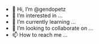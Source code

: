 - 👋 Hi, I’m @gendopetz
- 👀 I’m interested in ...
- 🌱 I’m currently learning ...
- 💞️ I’m looking to collaborate on ...
- 📫 How to reach me ...

<!---
gendopetz/gendopetz is a ✨ special ✨ repository because its `README.md` (this file) appears on your GitHub profile.
You can click the Preview link to take a look at your changes.
--->
